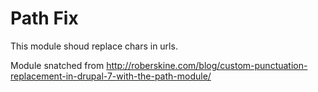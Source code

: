 Path Fix
========

This module shoud replace chars in urls.

Module snatched from http://roberskine.com/blog/custom-punctuation-replacement-in-drupal-7-with-the-path-module/


